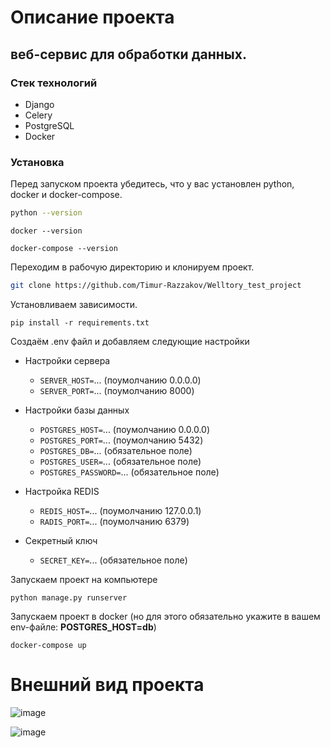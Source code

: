 # Описание проекта
##  веб-сервис для обработки данных.

### Стек технологий
- Django
- Celery
- PostgreSQL
- Docker

### Установка
Перед запуском проекта убедитесь, что у вас установлен python, docker и docker-compose.

```bash
python --version
```

```
docker --version
```

```
docker-compose --version
```
Переходим в рабочую директорию и клонируем проект.

```bash
git clone https://github.com/Timur-Razzakov/Welltory_test_project
```

Установливаем зависимости.

```
pip install -r requirements.txt
```

Создаём .env файл и добавляем следующие настройки

- Настройки сервера
  - `SERVER_HOST=`... (поумолчанию 0.0.0.0)
  - `SERVER_PORT=`... (поумолчанию 8000)
  
- Настройки базы данных 
  - `POSTGRES_HOST=`... (поумолчанию 0.0.0.0)
  - `POSTGRES_PORT=`... (поумолчанию 5432)
  - `POSTGRES_DB=`... (обязательное поле)
  - `POSTGRES_USER=`... (обязательное поле)
  - `POSTGRES_PASSWORD=`... (обязательное поле)
 
- Настройка REDIS 
  - `REDIS_HOST=`... (поумолчанию 127.0.0.1)
  - `RADIS_PORT=`... (поумолчанию 6379)

- Секретный ключ
  - `SECRET_KEY=`... (обязательное поле)

Запускаем проект на компьютере

```
python manage.py runserver
```

Запускаем проект в docker (но для этого обязательно укажите в вашем env-файле: **POSTGRES_HOST=db**)

```
docker-compose up
```

# Внешний вид проекта

![image](https://user-images.githubusercontent.com/75569467/151605486-6491c606-9a7c-467a-8433-85acf9afaaf1.png)


![image](https://user-images.githubusercontent.com/75569467/151606307-d6707918-fe96-444d-ab71-b8e1305ddec0.png)

